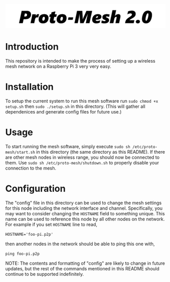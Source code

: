 ![Logo](logo.png)

Introduction
============
This repository is intended to make the process of setting
up a wireless mesh network on a Raspberry Pi 3 very very easy.

Installation
============
To setup the current system to run this mesh software run `sudo chmod +x setup.sh` then `sudo ./setup.sh` in this directory. (This will gather all dependenices and generate config files for future use.)

Usage
=====
To start running the mesh software, simply execute `sudo sh /etc/proto-mesh/start.sh` 
in this directory (the same directory as this README). If there are other 
mesh nodes in wireless range, you should now be connected to them. Use 
`sudo sh /etc/proto-mesh/shutdown.sh` to properly disable your connection to the mesh.


Configuration
==============
The "config" file in this directory can be used to change the mesh
settings for this node including the network interface and channel. Specifically, you may want to consider changing
the `HOSTNAME` field to something unique. This name can be used to reference
this node by all other nodes on the network. For example if you set `HOSTNAME`
line to read,

    HOSTNAME='foo-pi.p2p'

then another nodes in the network should be able to ping this one with,

    ping foo-pi.p2p

NOTE: 
The contents and formatting of "config" are likely to change in future 
updates, but the rest of the commands mentioned in this README should continue 
to be supported indefinitely.

